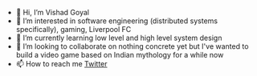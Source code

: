 - 👋 Hi, I’m Vishad Goyal
- 👀 I’m interested in software engineering (distributed systems specifically), gaming, Liverpool FC
- 🌱 I’m currently learning low level and high level system design
- 💞️ I’m looking to collaborate on nothing concrete yet but I've wanted to build a video game based on Indian mythology for a while now
- 📫 How to reach me <a href="https://twitter.com/VishadGoyal">Twitter</a>

<!---
vishadGoyal/vishadGoyal is a ✨ special ✨ repository because its `README.md` (this file) appears on your GitHub profile.
You can click the Preview link to take a look at your changes.
--->
